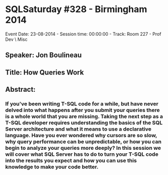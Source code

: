 # SQLSaturday #328 - Birmingham 2014
Event Date: 23-08-2014 - Session time: 00:00:00 - Track: Room 227 - Prof Dev \ Misc
## Speaker: Jon Boulineau
## Title: How Queries Work
## Abstract:
### If you've been writing T-SQL code for a while, but have never delved into what happens after you submit your queries there is a whole world that you are missing. Taking the next step as a T-SQL developer requires understanding the basics of the SQL Server architecture and what it means to use a declarative language. Have you ever wondered why cursors are so slow, why query performance can be unpredictable, or how you can begin to analyze your queries more deeply? In this session we will cover what SQL Server has to do to turn your T-SQL code into the results you expect and how you can use this knowledge to make your code better.
